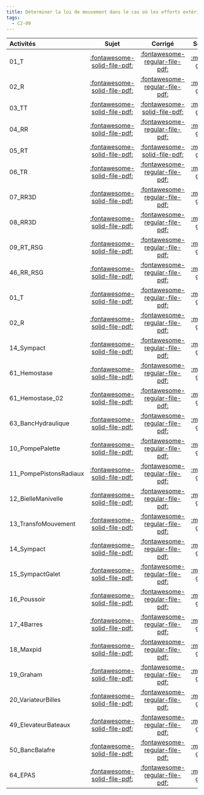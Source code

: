 ```yaml
---
title: Déterminer la loi de mouvement dans le cas où les efforts extérieurs sont connus. 
tags:
  - C2-09
---
```

[comment]: <> (Généré automatiquement par make_all_activitess.py, creation_fichiers_activites)

| Activités | Sujet | Corrigé | Sources  | 
| :-------------- | :---: | :-----: | :------: | 
| 01_T | [:fontawesome-solid-file-pdf:](http://xpessoles-cpge.fr/pdf/01_T_Sujet.pdf) | [:fontawesome-regular-file-pdf:](http://xpessoles-cpge.fr/pdf/01_T_Corrige.pdf) | [:material-github:](https://github.com/xpessoles/ExercicesCompetences/tree/main/C2_MettreEnOeuvreDemarche/C2_09_DeterminerLoiMouvement/01_T) |  
| 02_R | [:fontawesome-solid-file-pdf:](http://xpessoles-cpge.fr/pdf/02_R_Sujet.pdf) | [:fontawesome-regular-file-pdf:](http://xpessoles-cpge.fr/pdf/02_R_Corrige.pdf) | [:material-github:](https://github.com/xpessoles/ExercicesCompetences/tree/main/C2_MettreEnOeuvreDemarche/C2_09_DeterminerLoiMouvement/02_R) |  
| 03_TT | [:fontawesome-solid-file-pdf:](http://xpessoles-cpge.fr/pdf/03_TT_Sujet.pdf) | [:fontawesome-solid-file-pdf:](http://xpessoles-cpge.fr/pdf/03_TT_Corrige.pdf) |[:material-github:](https://github.com/xpessoles/ExercicesCompetences/tree/main/C2_MettreEnOeuvreDemarche/C2_09_DeterminerLoiMouvement/03_TT) |  
| 04_RR | [:fontawesome-solid-file-pdf:](http://xpessoles-cpge.fr/pdf/04_RR_Sujet.pdf) | [:fontawesome-regular-file-pdf:](http://xpessoles-cpge.fr/pdf/04_RR_Corrige.pdf) | [:material-github:](https://github.com/xpessoles/ExercicesCompetences/tree/main/C2_MettreEnOeuvreDemarche/C2_09_DeterminerLoiMouvement/04_RR) |  
| 05_RT | [:fontawesome-solid-file-pdf:](http://xpessoles-cpge.fr/pdf/05_RT_Sujet.pdf) | [:fontawesome-solid-file-pdf:](http://xpessoles-cpge.fr/pdf/05_RT_Corrige.pdf) |[:material-github:](https://github.com/xpessoles/ExercicesCompetences/tree/main/C2_MettreEnOeuvreDemarche/C2_09_DeterminerLoiMouvement/05_RT) |  
| 06_TR | [:fontawesome-solid-file-pdf:](http://xpessoles-cpge.fr/pdf/06_TR_Sujet.pdf) | [:fontawesome-regular-file-pdf:](http://xpessoles-cpge.fr/pdf/06_TR_Corrige.pdf) | [:material-github:](https://github.com/xpessoles/ExercicesCompetences/tree/main/C2_MettreEnOeuvreDemarche/C2_09_DeterminerLoiMouvement/06_TR) |  
| 07_RR3D | [:fontawesome-solid-file-pdf:](http://xpessoles-cpge.fr/pdf/07_RR3D_Sujet.pdf) | [:fontawesome-regular-file-pdf:](http://xpessoles-cpge.fr/pdf/07_RR3D_Corrige.pdf) | [:material-github:](https://github.com/xpessoles/ExercicesCompetences/tree/main/C2_MettreEnOeuvreDemarche/C2_09_DeterminerLoiMouvement/07_RR3D) |  
| 08_RR3D | [:fontawesome-solid-file-pdf:](http://xpessoles-cpge.fr/pdf/08_RR3D_Sujet.pdf) | [:fontawesome-regular-file-pdf:](http://xpessoles-cpge.fr/pdf/08_RR3D_Corrige.pdf) | [:material-github:](https://github.com/xpessoles/ExercicesCompetences/tree/main/C2_MettreEnOeuvreDemarche/C2_09_DeterminerLoiMouvement/08_RR3D) |  
| 09_RT_RSG | [:fontawesome-solid-file-pdf:](http://xpessoles-cpge.fr/pdf/09_RT_RSG_Sujet.pdf) | [:fontawesome-regular-file-pdf:](http://xpessoles-cpge.fr/pdf/09_RT_RSG_Corrige.pdf) | [:material-github:](https://github.com/xpessoles/ExercicesCompetences/tree/main/C2_MettreEnOeuvreDemarche/C2_09_DeterminerLoiMouvement/09_RT_RSG) |  
| 46_RR_RSG | [:fontawesome-solid-file-pdf:](http://xpessoles-cpge.fr/pdf/46_RR_RSG_Sujet.pdf) | [:fontawesome-regular-file-pdf:](http://xpessoles-cpge.fr/pdf/46_RR_RSG_Corrige.pdf) | [:material-github:](https://github.com/xpessoles/ExercicesCompetences/tree/main/C2_MettreEnOeuvreDemarche/C2_09_DeterminerLoiMouvement/46_RR_RSG) |  
| 01_T | [:fontawesome-solid-file-pdf:](http://xpessoles-cpge.fr/pdf/01_T_Sujet.pdf) | [:fontawesome-regular-file-pdf:](http://xpessoles-cpge.fr/pdf/01_T_Corrige.pdf) | [:material-github:](https://github.com/xpessoles/ExercicesCompetences/tree/main/C2_MettreEnOeuvreDemarche/C2_09_DeterminerLoiMouvement1D/01_T) |  
| 02_R | [:fontawesome-solid-file-pdf:](http://xpessoles-cpge.fr/pdf/02_R_Sujet.pdf) | [:fontawesome-regular-file-pdf:](http://xpessoles-cpge.fr/pdf/02_R_Corrige.pdf) | [:material-github:](https://github.com/xpessoles/ExercicesCompetences/tree/main/C2_MettreEnOeuvreDemarche/C2_09_DeterminerLoiMouvement1D/02_R) |  
| 14_Sympact | [:fontawesome-solid-file-pdf:](http://xpessoles-cpge.fr/pdf/14_Sympact_Sujet.pdf) | [:fontawesome-regular-file-pdf:](http://xpessoles-cpge.fr/pdf/14_Sympact_Corrige.pdf) | [:material-github:](https://github.com/xpessoles/ExercicesCompetences/tree/main/C2_MettreEnOeuvreDemarche/C2_09_DeterminerLoiMouvement1D/14_Sympact) |  
| 61_Hemostase | [:fontawesome-solid-file-pdf:](http://xpessoles-cpge.fr/pdf/61_Hemostase_Sujet.pdf) | [:fontawesome-regular-file-pdf:](http://xpessoles-cpge.fr/pdf/61_Hemostase_Corrige.pdf) | [:material-github:](https://github.com/xpessoles/ExercicesCompetences/tree/main/C2_MettreEnOeuvreDemarche/C2_09_DeterminerLoiMouvement1D/61_Hemostase) |  
| 61_Hemostase_02 | [:fontawesome-solid-file-pdf:](http://xpessoles-cpge.fr/pdf/61_Hemostase_02_Sujet.pdf) | [:fontawesome-regular-file-pdf:](http://xpessoles-cpge.fr/pdf/61_Hemostase_02_Corrige.pdf) | [:material-github:](https://github.com/xpessoles/ExercicesCompetences/tree/main/C2_MettreEnOeuvreDemarche/C2_09_DeterminerLoiMouvement1D/61_Hemostase_02) |  
| 63_BancHydraulique | [:fontawesome-solid-file-pdf:](http://xpessoles-cpge.fr/pdf/63_BancHydraulique_Sujet.pdf) | [:fontawesome-regular-file-pdf:](http://xpessoles-cpge.fr/pdf/63_BancHydraulique_Corrige.pdf) | [:material-github:](https://github.com/xpessoles/ExercicesCompetences/tree/main/C2_MettreEnOeuvreDemarche/C2_09_DeterminerLoiMouvement1D/63_BancHydraulique) |  
| 10_PompePalette | [:fontawesome-solid-file-pdf:](http://xpessoles-cpge.fr/pdf/10_PompePalette_Sujet.pdf) | [:fontawesome-regular-file-pdf:](http://xpessoles-cpge.fr/pdf/10_PompePalette_Corrige.pdf) | [:material-github:](https://github.com/xpessoles/ExercicesCompetences/tree/main/C2_MettreEnOeuvreDemarche/C2_09_DeterminerLoiMouvement_TEC/10_PompePalette) |  
| 11_PompePistonsRadiaux | [:fontawesome-solid-file-pdf:](http://xpessoles-cpge.fr/pdf/11_PompePistonsRadiaux_Sujet.pdf) | [:fontawesome-regular-file-pdf:](http://xpessoles-cpge.fr/pdf/11_PompePistonsRadiaux_Corrige.pdf) | [:material-github:](https://github.com/xpessoles/ExercicesCompetences/tree/main/C2_MettreEnOeuvreDemarche/C2_09_DeterminerLoiMouvement_TEC/11_PompePistonsRadiaux) |  
| 12_BielleManivelle | [:fontawesome-solid-file-pdf:](http://xpessoles-cpge.fr/pdf/12_BielleManivelle_Sujet.pdf) | [:fontawesome-regular-file-pdf:](http://xpessoles-cpge.fr/pdf/12_BielleManivelle_Corrige.pdf) | [:material-github:](https://github.com/xpessoles/ExercicesCompetences/tree/main/C2_MettreEnOeuvreDemarche/C2_09_DeterminerLoiMouvement_TEC/12_BielleManivelle) |  
| 13_TransfoMouvement | [:fontawesome-solid-file-pdf:](http://xpessoles-cpge.fr/pdf/13_TransfoMouvement_Sujet.pdf) | [:fontawesome-regular-file-pdf:](http://xpessoles-cpge.fr/pdf/13_TransfoMouvement_Corrige.pdf) | [:material-github:](https://github.com/xpessoles/ExercicesCompetences/tree/main/C2_MettreEnOeuvreDemarche/C2_09_DeterminerLoiMouvement_TEC/13_TransfoMouvement) |  
| 14_Sympact | [:fontawesome-solid-file-pdf:](http://xpessoles-cpge.fr/pdf/14_Sympact_Sujet.pdf) | [:fontawesome-regular-file-pdf:](http://xpessoles-cpge.fr/pdf/14_Sympact_Corrige.pdf) | [:material-github:](https://github.com/xpessoles/ExercicesCompetences/tree/main/C2_MettreEnOeuvreDemarche/C2_09_DeterminerLoiMouvement_TEC/14_Sympact) |  
| 15_SympactGalet | [:fontawesome-solid-file-pdf:](http://xpessoles-cpge.fr/pdf/15_SympactGalet_Sujet.pdf) | [:fontawesome-regular-file-pdf:](http://xpessoles-cpge.fr/pdf/15_SympactGalet_Corrige.pdf) | [:material-github:](https://github.com/xpessoles/ExercicesCompetences/tree/main/C2_MettreEnOeuvreDemarche/C2_09_DeterminerLoiMouvement_TEC/15_SympactGalet) |  
| 16_Poussoir | [:fontawesome-solid-file-pdf:](http://xpessoles-cpge.fr/pdf/16_Poussoir_Sujet.pdf) | [:fontawesome-regular-file-pdf:](http://xpessoles-cpge.fr/pdf/16_Poussoir_Corrige.pdf) | [:material-github:](https://github.com/xpessoles/ExercicesCompetences/tree/main/C2_MettreEnOeuvreDemarche/C2_09_DeterminerLoiMouvement_TEC/16_Poussoir) |  
| 17_4Barres | [:fontawesome-solid-file-pdf:](http://xpessoles-cpge.fr/pdf/17_4Barres_Sujet.pdf) | [:fontawesome-regular-file-pdf:](http://xpessoles-cpge.fr/pdf/17_4Barres_Corrige.pdf) | [:material-github:](https://github.com/xpessoles/ExercicesCompetences/tree/main/C2_MettreEnOeuvreDemarche/C2_09_DeterminerLoiMouvement_TEC/17_4Barres) |  
| 18_Maxpid | [:fontawesome-solid-file-pdf:](http://xpessoles-cpge.fr/pdf/18_Maxpid_Sujet.pdf) | [:fontawesome-regular-file-pdf:](http://xpessoles-cpge.fr/pdf/18_Maxpid_Corrige.pdf) | [:material-github:](https://github.com/xpessoles/ExercicesCompetences/tree/main/C2_MettreEnOeuvreDemarche/C2_09_DeterminerLoiMouvement_TEC/18_Maxpid) |  
| 19_Graham | [:fontawesome-solid-file-pdf:](http://xpessoles-cpge.fr/pdf/19_Graham_Sujet.pdf) | [:fontawesome-regular-file-pdf:](http://xpessoles-cpge.fr/pdf/19_Graham_Corrige.pdf) | [:material-github:](https://github.com/xpessoles/ExercicesCompetences/tree/main/C2_MettreEnOeuvreDemarche/C2_09_DeterminerLoiMouvement_TEC/19_Graham) |  
| 20_VariateurBilles | [:fontawesome-solid-file-pdf:](http://xpessoles-cpge.fr/pdf/20_VariateurBilles_Sujet.pdf) | [:fontawesome-regular-file-pdf:](http://xpessoles-cpge.fr/pdf/20_VariateurBilles_Corrige.pdf) | [:material-github:](https://github.com/xpessoles/ExercicesCompetences/tree/main/C2_MettreEnOeuvreDemarche/C2_09_DeterminerLoiMouvement_TEC/20_VariateurBilles) |  
| 49_ElevateurBateaux | [:fontawesome-solid-file-pdf:](http://xpessoles-cpge.fr/pdf/49_ElevateurBateaux_Sujet.pdf) | [:fontawesome-regular-file-pdf:](http://xpessoles-cpge.fr/pdf/49_ElevateurBateaux_Corrige.pdf) | [:material-github:](https://github.com/xpessoles/ExercicesCompetences/tree/main/C2_MettreEnOeuvreDemarche/C2_09_DeterminerLoiMouvement_TEC/49_ElevateurBateaux) |  
| 50_BancBalafre | [:fontawesome-solid-file-pdf:](http://xpessoles-cpge.fr/pdf/50_BancBalafre_Sujet.pdf) | [:fontawesome-regular-file-pdf:](http://xpessoles-cpge.fr/pdf/50_BancBalafre_Corrige.pdf) | [:material-github:](https://github.com/xpessoles/ExercicesCompetences/tree/main/C2_MettreEnOeuvreDemarche/C2_09_DeterminerLoiMouvement_TEC/50_BancBalafre) |  
| 64_EPAS | [:fontawesome-solid-file-pdf:](http://xpessoles-cpge.fr/pdf/64_EPAS_Sujet.pdf) | [:fontawesome-regular-file-pdf:](http://xpessoles-cpge.fr/pdf/64_EPAS_Corrige.pdf) | [:material-github:](https://github.com/xpessoles/ExercicesCompetences/tree/main/C2_MettreEnOeuvreDemarche/C2_09_DeterminerLoiMouvement_TEC/64_EPAS) |  

